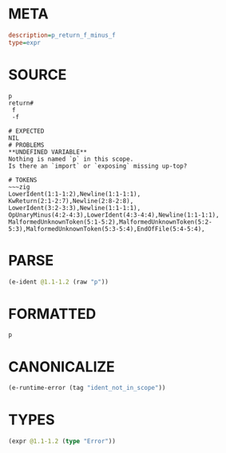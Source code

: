 # META
~~~ini
description=p_return_f_minus_f
type=expr
~~~
# SOURCE
~~~roc
p
return#
 f
 -f
~~~
~~~
# EXPECTED
NIL
# PROBLEMS
**UNDEFINED VARIABLE**
Nothing is named `p` in this scope.
Is there an `import` or `exposing` missing up-top?

# TOKENS
~~~zig
LowerIdent(1:1-1:2),Newline(1:1-1:1),
KwReturn(2:1-2:7),Newline(2:8-2:8),
LowerIdent(3:2-3:3),Newline(1:1-1:1),
OpUnaryMinus(4:2-4:3),LowerIdent(4:3-4:4),Newline(1:1-1:1),
MalformedUnknownToken(5:1-5:2),MalformedUnknownToken(5:2-5:3),MalformedUnknownToken(5:3-5:4),EndOfFile(5:4-5:4),
~~~
# PARSE
~~~clojure
(e-ident @1.1-1.2 (raw "p"))
~~~
# FORMATTED
~~~roc
p
~~~
# CANONICALIZE
~~~clojure
(e-runtime-error (tag "ident_not_in_scope"))
~~~
# TYPES
~~~clojure
(expr @1.1-1.2 (type "Error"))
~~~
